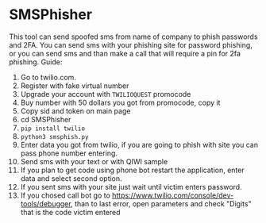# SMSPhisher
This tool can send spoofed sms from name of company to phish passwords and 2FA.
You can send sms with your phishing site for password phishing, or you can send sms and than make a call that will require a pin for 2fa phishing.
Guide:
1. Go to twilio.com.
2. Register with fake virtual number
3. Upgrade your account with ```TWILIOQUEST``` promocode
4. Buy number with 50 dollars you got from promocode, copy it
5. Copy sid and token on main page
6. cd SMSPhisher
7. ```pip install twilio```
8. ```python3 smsphish.py```
9. Enter data you got from twilio, if you are going to phish with site you can pass phone number entering.
10. Send sms with your text or with QIWI sample
11. If you plan to get code using phone bot restart the application, enter data and select second option.
12. If you sent sms with your site just wait until victim enters password.
13. If you chosed call bot go to https://www.twilio.com/console/dev-tools/debugger, than to last error, open parameters and check "Digits" that is the code victim entered 
